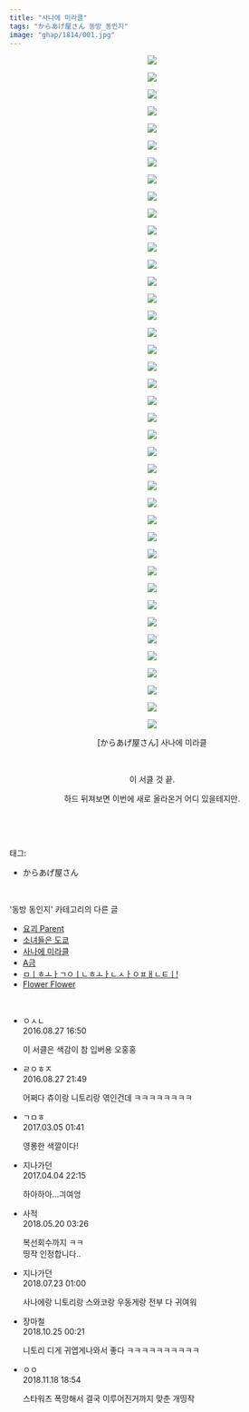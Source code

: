 ```yaml
---
title: "사나에 미라클"
tags: "からあげ屋さん 동방_동인지"
image: "ghap/1814/001.jpg"
---
```

<div class="article">
<p style="text-align: center; clear: none; float: none;"><img src="{{ site.nasurl }}/ghap/1814/001.jpg"/></p>
<p style="text-align: center; clear: none; float: none;"><img src="{{ site.nasurl }}/ghap/1814/002.jpg"/></p>
<p style="text-align: center; clear: none; float: none;"><img src="{{ site.nasurl }}/ghap/1814/003.jpg"/></p>
<p style="text-align: center; clear: none; float: none;"><img src="{{ site.nasurl }}/ghap/1814/004.jpg"/></p>
<p style="text-align: center; clear: none; float: none;"><img src="{{ site.nasurl }}/ghap/1814/005.jpg"/></p>
<p style="text-align: center; clear: none; float: none;"><img src="{{ site.nasurl }}/ghap/1814/006.jpg"/></p>
<p style="text-align: center; clear: none; float: none;"><img src="{{ site.nasurl }}/ghap/1814/007.jpg"/></p>
<p style="text-align: center; clear: none; float: none;"><img src="{{ site.nasurl }}/ghap/1814/008.jpg"/></p>
<p style="text-align: center; clear: none; float: none;"><img src="{{ site.nasurl }}/ghap/1814/009.jpg"/></p>
<p style="text-align: center; clear: none; float: none;"><img src="{{ site.nasurl }}/ghap/1814/010.jpg"/></p>
<p style="text-align: center; clear: none; float: none;"><img src="{{ site.nasurl }}/ghap/1814/011.jpg"/></p>
<p style="text-align: center; clear: none; float: none;"><img src="{{ site.nasurl }}/ghap/1814/012.jpg"/></p>
<p style="text-align: center; clear: none; float: none;"><img src="{{ site.nasurl }}/ghap/1814/013.jpg"/></p>
<p style="text-align: center; clear: none; float: none;"><img src="{{ site.nasurl }}/ghap/1814/014.jpg"/></p>
<p style="text-align: center; clear: none; float: none;"><img src="{{ site.nasurl }}/ghap/1814/015.jpg"/></p>
<p style="text-align: center; clear: none; float: none;"><img src="{{ site.nasurl }}/ghap/1814/016.jpg"/></p>
<p style="text-align: center; clear: none; float: none;"><img src="{{ site.nasurl }}/ghap/1814/017.jpg"/></p>
<p style="text-align: center; clear: none; float: none;"><img src="{{ site.nasurl }}/ghap/1814/018.jpg"/></p>
<p style="text-align: center; clear: none; float: none;"><img src="{{ site.nasurl }}/ghap/1814/019.jpg"/></p>
<p style="text-align: center; clear: none; float: none;"><img src="{{ site.nasurl }}/ghap/1814/020.jpg"/></p>
<p style="text-align: center; clear: none; float: none;"><img src="{{ site.nasurl }}/ghap/1814/021.jpg"/></p>
<p style="text-align: center; clear: none; float: none;"><img src="{{ site.nasurl }}/ghap/1814/022.jpg"/></p>
<p style="text-align: center; clear: none; float: none;"><img src="{{ site.nasurl }}/ghap/1814/023.jpg"/></p>
<p style="text-align: center; clear: none; float: none;"><img src="{{ site.nasurl }}/ghap/1814/024.jpg"/></p>
<p style="text-align: center; clear: none; float: none;"><img src="{{ site.nasurl }}/ghap/1814/025.jpg"/></p>
<p style="text-align: center; clear: none; float: none;"><img src="{{ site.nasurl }}/ghap/1814/026.jpg"/></p>
<p style="text-align: center; clear: none; float: none;"><img src="{{ site.nasurl }}/ghap/1814/027.jpg"/></p>
<p style="text-align: center; clear: none; float: none;"><img src="{{ site.nasurl }}/ghap/1814/028.jpg"/></p>
<p style="text-align: center; clear: none; float: none;"><img src="{{ site.nasurl }}/ghap/1814/029.jpg"/></p>
<p style="text-align: center; clear: none; float: none;"><img src="{{ site.nasurl }}/ghap/1814/030.jpg"/></p>
<p style="text-align: center; clear: none; float: none;"><img src="{{ site.nasurl }}/ghap/1814/031.jpg"/></p>
<p style="text-align: center; clear: none; float: none;"><img src="{{ site.nasurl }}/ghap/1814/032.jpg"/></p>
<p style="text-align: center; clear: none; float: none;"><img src="{{ site.nasurl }}/ghap/1814/033.jpg"/></p>
<p style="text-align: center; clear: none; float: none;"><img src="{{ site.nasurl }}/ghap/1814/034.jpg"/></p>
<p style="text-align: center; clear: none; float: none;"><img src="{{ site.nasurl }}/ghap/1814/035.jpg"/></p>
<p style="text-align: center; clear: none; float: none;"><img src="{{ site.nasurl }}/ghap/1814/036.jpg"/></p>
<p style="text-align: center; clear: none; float: none;"><img src="{{ site.nasurl }}/ghap/1814/037.jpg"/></p>
<p style="text-align: center; clear: none; float: none;"><img src="{{ site.nasurl }}/ghap/1814/038.jpg"/></p>
<p style="text-align: center; clear: none; float: none;"><img src="{{ site.nasurl }}/ghap/1814/039.jpg"/></p>
<p style="text-align: center; clear: none; float: none;"><img src="{{ site.nasurl }}/ghap/1814/040.jpg"/></p>
<p style="text-align: center; clear: none; float: none;">[からあげ屋さん] 사나에 미라클</p>
<p style="text-align: center; clear: none; float: none;"><br/></p>
<p style="text-align: center; clear: none; float: none;">이 서클 것 끝.</p>
<p style="text-align: center; clear: none; float: none;">하드 뒤져보면 이번에 새로 올라온거 어디 있을테지만.</p>
<p><br/></p>
</div><br/>
<div class="tagTrail">
<p>태그: </p>
<ul>
<li>からあげ屋さん</li>
</ul>
</div><br/>
<div class="another">
<p>'동방 동인지' 카테고리의 다른 글</p>
<ul>
<li><a href="/2016-08-25-ghap_1816">요괴 Parent</a></li>
<li><a href="/2016-08-25-ghap_1815">소녀들은 도쿄</a></li>
<li><a href="/2016-08-25-ghap_1814">사나에 미라클</a></li>
<li><a href="/2016-08-25-ghap_1813">A금</a></li>
<li><a href="/2016-08-25-ghap_1812">ㅁㅣㅎㅗㅏㄱㅇㅣㄴㅎㅗㅏㄴㅅㅏㅇㅍㅐㄴㅌㅣ!</a></li>
<li><a href="/2016-08-24-ghap_1811">Flower Flower</a></li>
</ul>
</div><br/>
<div class="cb_module cb_fluid">
<div class="cb_wrt cb_profile">
<div class="comment">
<ul>
<li class="cb_thumb_off" id="comment14791921">
<div class="cb_comment_area">
<div class="cb_info_area">
<div class="cb_section">
<span class="cb_nick_name">ㅇㅅㄴ</span>
</div>
<div class="cb_section">
<span class="cb_date">2016.08.27 16:50 </span>
</div>
</div>
<div class="cb_dsc_comment">
<p class="cb_dsc">
											이 서클은 색감이 참 입버용 오홍홍 
										</p>
</div>
</div></li>
<li class="cb_thumb_off" id="comment14792043">
<div class="cb_comment_area">
<div class="cb_info_area">
<div class="cb_section">
<span class="cb_nick_name">ㄹㅇㅎㅈ</span>
</div>
<div class="cb_section">
<span class="cb_date">2016.08.27 21:49 </span>
</div>
</div>
<div class="cb_dsc_comment">
<p class="cb_dsc">
											어쩌다 츄이랑 니토리랑 엮인건데 ㅋㅋㅋㅋㅋㅋㅋㅋ
										</p>
</div>
</div></li>
<li class="cb_thumb_off" id="comment14931565">
<div class="cb_comment_area">
<div class="cb_info_area">
<div class="cb_section">
<span class="cb_nick_name">ㄱㅁㅎ</span>
</div>
<div class="cb_section">
<span class="cb_date">2017.03.05 01:41 </span>
</div>
</div>
<div class="cb_dsc_comment">
<p class="cb_dsc">
											영롱한 색깔이다!
										</p>
</div>
</div></li>
<li class="cb_thumb_off" id="comment14957061">
<div class="cb_comment_area">
<div class="cb_info_area">
<div class="cb_section">
<span class="cb_nick_name">지나가던</span>
</div>
<div class="cb_section">
<span class="cb_date">2017.04.04 22:15 </span>
</div>
</div>
<div class="cb_dsc_comment">
<p class="cb_dsc">
											하아하아...긔여엉
										</p>
</div>
</div></li>
<li class="cb_thumb_off" id="comment15258916">
<div class="cb_comment_area">
<div class="cb_info_area">
<div class="cb_section">
<span class="cb_nick_name">사적</span>
</div>
<div class="cb_section">
<span class="cb_date">2018.05.20 03:26 </span>
</div>
</div>
<div class="cb_dsc_comment">
<p class="cb_dsc">
											복선회수까지 ㅋㅋ<br/>
띵작 인정합니다..
										</p>
</div>
</div></li>
<li class="cb_thumb_off" id="comment15291893">
<div class="cb_comment_area">
<div class="cb_info_area">
<div class="cb_section">
<span class="cb_nick_name">지나가던</span>
</div>
<div class="cb_section">
<span class="cb_date">2018.07.23 01:00 </span>
</div>
</div>
<div class="cb_dsc_comment">
<p class="cb_dsc">
											사나에랑 니토리랑 스와코랑 우동게랑 전부 다 귀여워
										</p>
</div>
</div></li>
<li class="cb_thumb_off" id="comment15361703">
<div class="cb_comment_area">
<div class="cb_info_area">
<div class="cb_section">
<span class="cb_nick_name">장마철</span>
</div>
<div class="cb_section">
<span class="cb_date">2018.10.25 00:21 </span>
</div>
</div>
<div class="cb_dsc_comment">
<p class="cb_dsc">
											니토리 디게 귀엽게나와서 좋다 ㅋㅋㅋㅋㅋㅋㅋㅋㅋㅋ
										</p>
</div>
</div></li>
<li class="cb_thumb_off" id="comment15374895">
<div class="cb_comment_area">
<div class="cb_info_area">
<div class="cb_section">
<span class="cb_nick_name">ㅇㅇ</span>
</div>
<div class="cb_section">
<span class="cb_date">2018.11.18 18:54 </span>
</div>
</div>
<div class="cb_dsc_comment">
<p class="cb_dsc">
											스타워즈 폭망해서 결국 이루어진거까지 맞춘 개띵작
										</p>
</div>
</div></li>
</ul>
</div>
</div><!-- commentList close -->
</div><br/>
